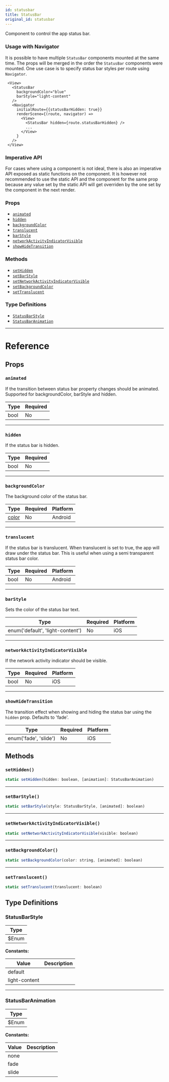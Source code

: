 ```yaml
---
id: statusbar
title: StatusBar
original_id: statusbar
---
```


Component to control the app status bar.

### Usage with Navigator

It is possible to have multiple `StatusBar` components mounted at the same time. The props will be merged in the order the `StatusBar` components were mounted. One use case is to specify status bar styles per route using `Navigator`.

```
 <View>
   <StatusBar
     backgroundColor="blue"
     barStyle="light-content"
   />
   <Navigator
     initialRoute={{statusBarHidden: true}}
     renderScene={(route, navigator) =>
       <View>
         <StatusBar hidden={route.statusBarHidden} />
         ...
       </View>
     }
   />
 </View>
```

### Imperative API

For cases where using a component is not ideal, there is also an imperative API exposed as static functions on the component. It is however not recommended to use the static API and the component for the same prop because any value set by the static API will get overriden by the one set by the component in the next render.

### Props

- [`animated`](statusbar.md#animated)
- [`hidden`](statusbar.md#hidden)
- [`backgroundColor`](statusbar.md#backgroundcolor)
- [`translucent`](statusbar.md#translucent)
- [`barStyle`](statusbar.md#barstyle)
- [`networkActivityIndicatorVisible`](statusbar.md#networkactivityindicatorvisible)
- [`showHideTransition`](statusbar.md#showhidetransition)

### Methods

- [`setHidden`](statusbar.md#sethidden)
- [`setBarStyle`](statusbar.md#setbarstyle)
- [`setNetworkActivityIndicatorVisible`](statusbar.md#setnetworkactivityindicatorvisible)
- [`setBackgroundColor`](statusbar.md#setbackgroundcolor)
- [`setTranslucent`](statusbar.md#settranslucent)

### Type Definitions

- [`StatusBarStyle`](statusbar.md#statusbarstyle)
- [`StatusBarAnimation`](statusbar.md#statusbaranimation)

---

# Reference

## Props

### `animated`

If the transition between status bar property changes should be animated. Supported for backgroundColor, barStyle and hidden.

| Type | Required |
| ---- | -------- |
| bool | No       |

---

### `hidden`

If the status bar is hidden.

| Type | Required |
| ---- | -------- |
| bool | No       |

---

### `backgroundColor`

The background color of the status bar.

| Type               | Required | Platform |
| ------------------ | -------- | -------- |
| [color](colors.md) | No       | Android  |

---

### `translucent`

If the status bar is translucent. When translucent is set to true, the app will draw under the status bar. This is useful when using a semi transparent status bar color.

| Type | Required | Platform |
| ---- | -------- | -------- |
| bool | No       | Android  |

---

### `barStyle`

Sets the color of the status bar text.

| Type                             | Required | Platform |
| -------------------------------- | -------- | -------- |
| enum('default', 'light-content') | No       | iOS      |

---

### `networkActivityIndicatorVisible`

If the network activity indicator should be visible.

| Type | Required | Platform |
| ---- | -------- | -------- |
| bool | No       | iOS      |

---

### `showHideTransition`

The transition effect when showing and hiding the status bar using the `hidden` prop. Defaults to 'fade'.

| Type                  | Required | Platform |
| --------------------- | -------- | -------- |
| enum('fade', 'slide') | No       | iOS      |

## Methods

### `setHidden()`

```jsx
static setHidden(hidden: boolean, [animation]: StatusBarAnimation)
```

---

### `setBarStyle()`

```jsx
static setBarStyle(style: StatusBarStyle, [animated]: boolean)
```

---

### `setNetworkActivityIndicatorVisible()`

```jsx
static setNetworkActivityIndicatorVisible(visible: boolean)
```

---

### `setBackgroundColor()`

```jsx
static setBackgroundColor(color: string, [animated]: boolean)
```

---

### `setTranslucent()`

```jsx
static setTranslucent(translucent: boolean)
```

## Type Definitions

### StatusBarStyle

| Type   |
| ------ |
| \$Enum |

**Constants:**

| Value         | Description |
| ------------- | ----------- |
| default       |             |
| light-content |             |

---

### StatusBarAnimation

| Type   |
| ------ |
| \$Enum |

**Constants:**

| Value | Description |
| ----- | ----------- |
| none  |             |
| fade  |             |
| slide |             |
